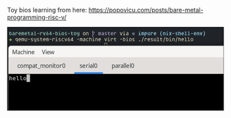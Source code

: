 Toy bios learning from here: <https://popovicu.com/posts/bare-metal-programming-risc-v/>

![img](./showcase.jpg)
